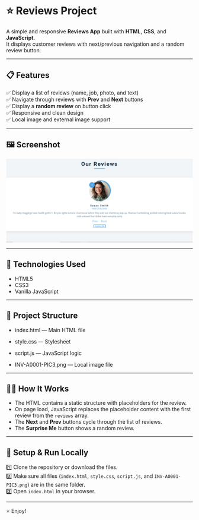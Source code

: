 # ⭐ Reviews Project

A simple and responsive **Reviews App** built with **HTML**, **CSS**, and **JavaScript**.  
It displays customer reviews with next/previous navigation and a random review button.

---

## 📋 Features

✅ Display a list of reviews (name, job, photo, and text)  
✅ Navigate through reviews with **Prev** and **Next** buttons  
✅ Display a **random review** on button click  
✅ Responsive and clean design  
✅ Local image and external image support

---

## 🖼️ Screenshot

<img src="./file/Capture.PNG" alt="Reviews Project Screenshot">


---

## 🚀 Technologies Used

- HTML5
- CSS3
- Vanilla JavaScript

---

## 📂 Project Structure

- index.html — Main HTML file

- style.css — Stylesheet

- script.js — JavaScript logic

- INV-A0001-PIC3.png — Local image file

---

## 🧑‍💻 How It Works

- The HTML contains a static structure with placeholders for the review.
- On page load, JavaScript replaces the placeholder content with the first review from the `reviews` array.
- The **Next** and **Prev** buttons cycle through the list of reviews.
- The **Surprise Me** button shows a random review.

---

## 🔧 Setup & Run Locally

1️⃣ Clone the repository or download the files.  
2️⃣ Make sure all files (`index.html`, `style.css`, `script.js`, and `INV-A0001-PIC3.png`) are in the same folder.  
3️⃣ Open `index.html` in your browser.  

---

⭐ Enjoy!
